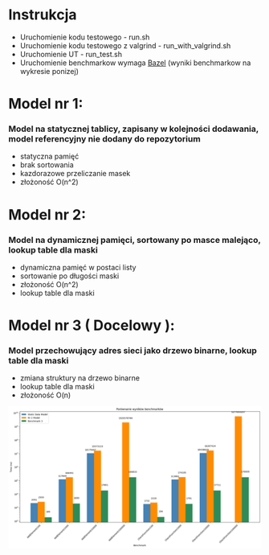 # Instrukcja
- Uruchomienie kodu testowego - run.sh
- Uruchomienie kodu testowego z valgrind - run_with_valgrind.sh
- Uruchomienie UT - run_test.sh
- Uruchomienie benchmarkow wymaga [Bazel](https://github.com/bazelbuild/bazelisk/releases/tag/v1.25.0) (wyniki benchmarkow na wykresie ponizej)


# Model nr 1:
### Model na statycznej tablicy, zapisany w kolejności dodawania, model referencyjny nie dodany do repozytorium
- statyczna pamięć
- brak sortowania
- kazdorazowe przeliczanie masek
- złożoność O(n^2)

# Model nr 2:
### Model na dynamicznej pamięci, sortowany po masce malejąco, lookup table dla maski
- dynamiczna pamięć w postaci listy
- sortowanie po długości maski
- złożoność O(n^2)
- lookup table dla maski

# Model nr 3 ( Docelowy ):
### Model przechowujący adres sieci jako drzewo binarne, lookup table dla maski
- zmiana struktury na drzewo binarne
- lookup table dla maski
- złożoność O(n)


![img](img/comp.png)
